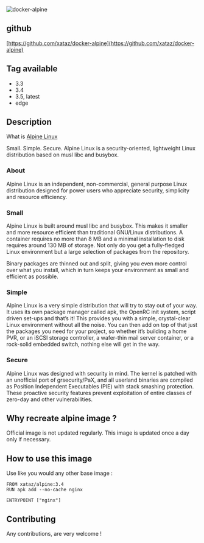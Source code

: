 ![docker-alpine](https://pkgs.alpinelinux.org/assets/alpinelinux-logo.svg)

## github
[https://github.com/xataz/docker-alpine](https://github.com/xataz/docker-alpine)

## Tag available
* 3.3
* 3.4
* 3.5, latest
* edge

## Description
What is [Alpine Linux](https://alpinelinux.org/)

Small. Simple. Secure.
Alpine Linux is a security-oriented, lightweight Linux distribution based on musl libc and busybox.

### About
Alpine Linux is an independent, non-commercial, general purpose Linux distribution designed for power users who appreciate security, simplicity and resource efficiency.

### Small
Alpine Linux is built around musl libc and busybox. This makes it smaller and more resource efficient than traditional GNU/Linux distributions. A container requires no more than 8 MB and a minimal installation to disk requires around 130 MB of storage. Not only do you get a fully-fledged Linux environment but a large selection of packages from the repository.

Binary packages are thinned out and split, giving you even more control over what you install, which in turn keeps your environment as small and efficient as possible.

### Simple
Alpine Linux is a very simple distribution that will try to stay out of your way. It uses its own package manager called apk, the OpenRC init system, script driven set-ups and that’s it! This provides you with a simple, crystal-clear Linux environment without all the noise. You can then add on top of that just the packages you need for your project, so whether it’s building a home PVR, or an iSCSI storage controller, a wafer-thin mail server container, or a rock-solid embedded switch, nothing else will get in the way.

### Secure
Alpine Linux was designed with security in mind. The kernel is patched with an unofficial port of grsecurity/PaX, and all userland binaries are compiled as Position Independent Executables (PIE) with stack smashing protection. These proactive security features prevent exploitation of entire classes of zero-day and other vulnerabilities.

## Why recreate alpine image ?
Official image is not updated regularly. This image is updated once a day only if necessary.

## How to use this image
Use like you would any other base image :
```shell
FROM xataz/alpine:3.4
RUN apk add --no-cache nginx

ENTRYPOINT ["nginx"]
```

## Contributing
Any contributions, are very welcome !